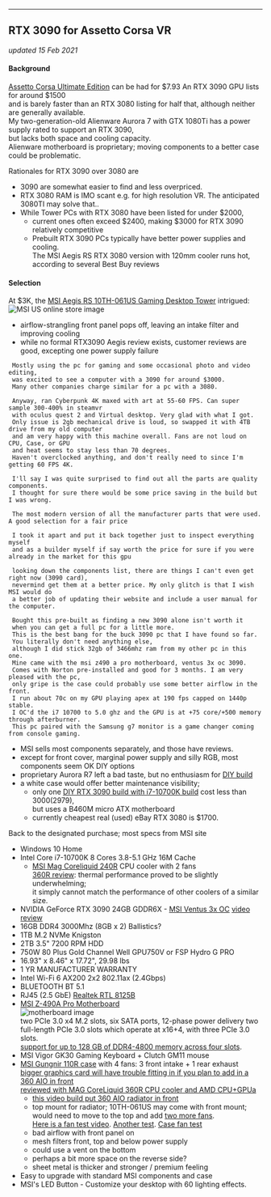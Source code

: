 
---
RTX 3090 for Assetto Corsa VR
---
*updated 15 Feb 2021*

#### Background
[Assetto Corsa Ultimate Edition](https://store.steampowered.com/bundle/6998/Assetto_Corsa_Ultimate_Edition/) can be had for $7.93
An RTX 3090 GPU lists for around $1500   
and is barely faster than an RTX 3080 listing for half that, although neither are generally available.  
My two-generation-old Alienware Aurora 7 with GTX 1080Ti has a power supply rated to support an RTX 3090,  
but lacks both space and cooling capacity.  
Alienware motherboard is proprietary; moving components to a better case could be problematic.

Rationales for RTX 3090 over 3080 are
* 3090 are somewhat easier to find and less overpriced.
* RTX 3080 RAM is IMO scant e.g. for high resolution VR.  The anticipated 3080TI may solve that..
* While Tower PCs with RTX 3080 have been listed for under $2000,  
  - current ones often exceed $2400, making $3000 for RTX 3090 relatively competitive  
  - Prebuilt RTX 3090 PCs typically have better power supplies and cooling.  
    The MSI Aegis RS RTX 3080 version with 120mm cooler runs hot, according to several Best Buy reviews  

#### Selection
At $3K, the [MSI Aegis RS 10TH-061US Gaming Desktop Tower](https://us-store.msi.com/index.php?route=product/product&product_id=632) intrigued:
![MSI US online store image](https://us-store.msi.com/image/cache/catalog/Pd_page/Desktops/AegisRS/AEGISRS-1-1024x1024.png)
* airflow-strangling front panel pops off, leaving an intake filter and improving cooling  
* while no formal RTX3090 Aegis review exists, customer reviews are good, excepting one power supply failure
```
 Mostly using the pc for gaming and some occasional photo and video editing,
 was excited to see a computer with a 3090 for around $3000.
 Many other companies charge similar for a pc with a 3080.

 Anyway, ran Cyberpunk 4K maxed with art at 55-60 FPS. Can super sample 300-400% in steamvr
 with oculus quest 2 and Virtual desktop. Very glad with what I got.
 Only issue is 2gb mechanical drive is loud, so swapped it with 4TB drive from my old computer
 and am very happy with this machine overall. Fans are not loud on CPU, Case, or GPU
 and heat seems to stay less than 70 degrees.
 Haven't overclocked anything, and don't really need to since I'm getting 60 FPS 4K.
```
```
 I'll say I was quite surprised to find out all the parts are quality components.
 I thought for sure there would be some price saving in the build but I was wrong.

 The most modern version of all the manufacturer parts that were used. A good selection for a fair price

 I took it apart and put it back together just to inspect everything myself
 and as a builder myself if say worth the price for sure if you were already in the market for this gpu
```
```
 looking down the components list, there are things I can't even get right now (3090 card),
 nevermind get them at a better price. My only glitch is that I wish MSI would do
 a better job of updating their website and include a user manual for the computer. 
```
```
 Bought this pre-built as finding a new 3090 alone isn't worth it
 when you can get a full pc for a little more.
 This is the best bang for the buck 3090 pc that I have found so far.
 You literally don't need anything else,
 although I did stick 32gb of 3466mhz ram from my other pc in this one.
 Mine came with the msi z490 a pro motherboard, ventus 3x oc 3090.
 Comes with Norton pre-installed and good for 3 months. I am very pleased with the pc,
 only gripe is the case could probably use some better airflow in the front.
 I run about 70c on my GPU playing apex at 190 fps capped on 1440p stable.
 I OC'd the i7 10700 to 5.0 ghz and the GPU is at +75 core/+500 memory through afterburner.
 This pc paired with the Samsung g7 monitor is a game changer coming from console gaming.
```
* MSI sells most components separately, and those have reviews.
* except for front cover, marginal power supply and silly RGB, most components seem OK DIY options
* proprietary Aurora R7 left a bad taste, but no enthusiasm for [DIY build](https://pcpartpicker.com/builds/)
* a white case would offer better maintenance visibility;
  - only one [DIY RTX 3090 build with i7-10700K build](https://pcpartpicker.com/b/hQx6Mp) cost less than $3000 ($2979),  
    but uses a B460M micro ATX motherboard
  - currently cheapest real (used) eBay RTX 3080 is $1700.
 
Back to the designated purchase; most specs from  MSI site  
* Windows 10 Home
* Intel Core i7-10700K 8 Cores 3.8-5.1 GHz 16M Cache
  - [MSI Mag Coreliquid 240R](https://www.msi.com/Liquid-Cooling/MAG-CORELIQUID-240R) CPU cooler with 2 fans  
  [360R review](https://www.kitguru.net/components/cooling/james-dawson/msi-mag-coreliquid-360r-aio-cpu-cooler-review/6/):  thermal performance proved to be slightly underwhelming;  
  it simply cannot match the performance of other coolers of a similar size.
* NVIDIA GeForce RTX 3090 24GB GDDR6X - [MSI Ventus 3x OC](https://us.msi.com/Graphics-Card/GeForce-RTX-3090-VENTUS-3X-24G-OC)
  [video review](https://www.youtube.com/watch?v=3juELtXXmRs) 
* 16GB DDR4 3000Mhz (8GB x 2) Ballistics? 
* 1TB M.2 NVMe Knigston
* 2TB 3.5" 7200 RPM HDD
* 750W 80 Plus Gold Channel Well GPU750V or FSP Hydro G PRO
* 16.93" x 8.46" x 17.72", 29.98 lbs
* 1 YR MANUFACTURER WARRANTY
* Intel Wi-Fi 6 AX200 2x2 802.11ax (2.4Gbps)
* BLUETOOTH BT 5.1
* RJ45 (2.5 GbE) [Realtek RTL 8125B](https://www.realtek.com/en/component/zoo/category/network-interface-controllers-10-100-1000m-gigabit-ethernet-pci-express-software)
* [MSI Z-490A Pro Motherboard](https://www.msi.com/Motherboard/Z490-A-PRO)  
  ![motherboard image](https://images.anandtech.com/doci/15723/msi-z490-a_pro-2d.jpg)  
  two PCIe 3.0 x4 M.2 slots, six SATA ports, 12-phase power delivery
  two full-length PCIe 3.0 slots which operate at x16+4, with three PCIe 3.0 slots.  
  [support for up to 128 GB of DDR4-4800 memory across four slots](https://www.anandtech.com/show/15723/the-intel-z490-motherboard-overview/48).  
* MSI Vigor GK30 Gaming Keyboard + Clutch GM11 mouse
* [MSI Gungnir 110R case](https://www.msi.com/Liquid-Cooling/MAG-CORELIQUID-240R) with 4 fans: 3 front intake + 1 rear exhaust  
  [bigger graphics card will have trouble fitting in if you plan to add in a 360 AIO in front](https://www.realhardwarereviews.com/msi-gungnir-110r-build/)  
  [reviewed with MAG CoreLiquid 360R CPU cooler and AMD CPU+GPUa](https://hexus.net/tech/reviews/systems/143797-awd-it-gungnir-110r/)
  - [this video build put 360 AIO radiator in front](https://www.youtube.com/watch?v=Zro6aBb_9XU) 
  - top mount for radiator; 10TH-061US may come with front mount;  
    would need to move to the top and add [two more fans](https://www.amazon.com/ARCTIC-P12-Pressure-optimised-120-Fan/dp/B07GB6D7VQ).  
    [Here is a fan test video](https://www.youtube.com/watch?v=W2Zis8RjcX8).  [Another test](https://www.youtube.com/watch?v=QwftVMGPOiI).   [Case fan test](https://www.youtube.com/watch?v=PUdsTiRmuuU)
  - bad airflow with front panel on
  - mesh filters front, top and below power supply
  - could use a vent on the bottom
  - perhaps a bit more space on the reverse side?
  - sheet metal is thicker and stronger / premium feeling
* Easy to upgrade with standard MSI components and case
* MSI's LED Button - Customize your desktop with 60 lighting effects.


